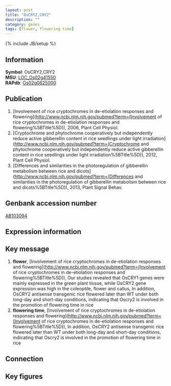 ```yaml
---
layout: post
title: "OsCRY2,CRY2"
description: ""
category: genes
tags: [flower, flowering time]
---
```

{% include JB/setup %}

## Information
__Symbol__: OsCRY2,CRY2  
__MSU__: [LOC_Os02g41550](http://rice.plantbiology.msu.edu/cgi-bin/ORF_infopage.cgi?orf=LOC_Os02g41550)  
__RAPdb__: [Os02g0625000](http://rapdb.dna.affrc.go.jp/viewer/gbrowse_details/irgsp1?name=Os02g0625000)  

## Publication
1. [Involvement of rice cryptochromes in de-etiolation responses and flowering](http://www.ncbi.nlm.nih.gov/pubmed?term=(Involvement of rice cryptochromes in de-etiolation responses and flowering%5BTitle%5D)), 2006, Plant Cell Physiol.
2. [Cryptochrome and phytochrome cooperatively but independently reduce active gibberellin content in rice seedlings under light irradiation](http://www.ncbi.nlm.nih.gov/pubmed?term=(Cryptochrome and phytochrome cooperatively but independently reduce active gibberellin content in rice seedlings under light irradiation%5BTitle%5D)), 2012, Plant Cell Physiol.
3. [Differences and similarities in the photoregulation of gibberellin metabolism between rice and dicots](http://www.ncbi.nlm.nih.gov/pubmed?term=(Differences and similarities in the photoregulation of gibberellin metabolism between rice and dicots%5BTitle%5D)), 2013, Plant Signal Behav.

## Genbank accession number
[AB103094](http://www.ncbi.nlm.nih.gov/nuccore/AB103094)

## Expression information

## Key message
1. __flower__, [Involvement of rice cryptochromes in de-etiolation responses and flowering](http://www.ncbi.nlm.nih.gov/pubmed?term=(Involvement of rice cryptochromes in de-etiolation responses and flowering%5BTitle%5D)),  Our studies revealed that OsCRY1 genes were mainly expressed in the green plant tissue, while OsCRY2 gene expression was high in the coleoptile, flower and callus, In addition, OsCRY2 antisense transgenic rice flowered later than WT under both long-day and short-day conditions, indicating that Oscry2 is involved in the promotion of flowering time in rice
2. __flowering time__, [Involvement of rice cryptochromes in de-etiolation responses and flowering](http://www.ncbi.nlm.nih.gov/pubmed?term=(Involvement of rice cryptochromes in de-etiolation responses and flowering%5BTitle%5D)),  In addition, OsCRY2 antisense transgenic rice flowered later than WT under both long-day and short-day conditions, indicating that Oscry2 is involved in the promotion of flowering time in rice

## Connection

## Key figures


